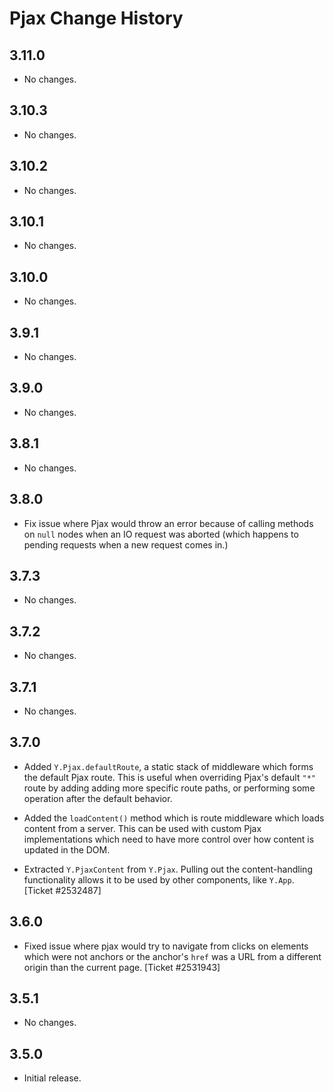 Pjax Change History
===================

3.11.0
------

* No changes.

3.10.3
------

* No changes.

3.10.2
------

* No changes.

3.10.1
------

* No changes.

3.10.0
------

* No changes.

3.9.1
-----

* No changes.

3.9.0
-----

* No changes.

3.8.1
-----

* No changes.

3.8.0
-----

* Fix issue where Pjax would throw an error because of calling methods on `null`
  nodes when an IO request was aborted (which happens to pending requests when
  a new request comes in.)


3.7.3
-----

* No changes.


3.7.2
-----

* No changes.


3.7.1
-----

* No changes.


3.7.0
-----

* Added `Y.Pjax.defaultRoute`, a static stack of middleware which forms the
  default Pjax route. This is useful when overriding Pjax's default `"*"` route
  by adding adding more specific route paths, or performing some operation after
  the default behavior.

* Added the `loadContent()` method which is route middleware which loads content
  from a server. This can be used with custom Pjax implementations which need to
  have more control over how content is updated in the DOM.

* Extracted `Y.PjaxContent` from `Y.Pjax`. Pulling out the content-handling
  functionality allows it to be used by other components, like `Y.App`.
  [Ticket #2532487]


3.6.0
-----

* Fixed issue where pjax would try to navigate from clicks on elements which
  were not anchors or the anchor's `href` was a URL from a different origin than
  the current page. [Ticket #2531943]


3.5.1
-----

* No changes.


3.5.0
-----

* Initial release.
